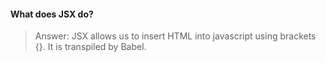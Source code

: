 #### What does JSX do?
> Answer: JSX allows us to insert HTML into javascript using brackets {}. It is transpiled by Babel. 